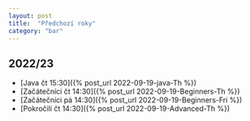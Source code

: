 ```yaml
---
layout: post
title:  "Předchozí roky"
category: "bar"
--- 
```


## 2022/23

- [Java čt 15:30]({% post_url 2022-09-19-java-Th %}) 
- [Začátečníci čt 14:30]({% post_url 2022-09-19-Beginners-Th %}) 
- [Začátečníci pá 14:30]({% post_url 2022-09-19-Beginners-Fri %}) 
- [Pokročilí čt 14:30]({% post_url 2022-09-19-Advanced-Th %}) 
